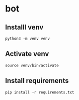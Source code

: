 # bot



## Installl venv

`python3 -m venv venv`

## Activate venv

`source venv/bin/activate`

## Install requirements

`pip install -r requirements.txt`